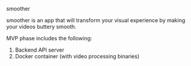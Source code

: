 smoother

smoother is an app that will transform your visual experience by making your videos buttery smooth.

MVP phase includes the following:
  1. Backend API server
  2. Docker container (with video processing binaries) 
